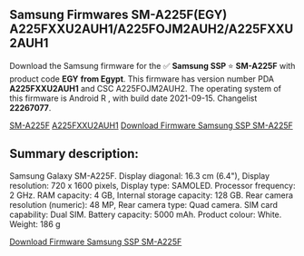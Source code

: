 <h2>Samsung Firmwares SM-A225F(EGY) A225FXXU2AUH1/A225FOJM2AUH2/A225FXXU2AUH1</h2>
Download the Samsung firmware for the ✅ <strong>Samsung SSP </strong> ⭐ <strong>SM-A225F</strong> with product code <strong>EGY</strong> <strong> from Egypt</strong>. This firmware has version number PDA <strong>A225FXXU2AUH1</strong> and CSC A225FOJM2AUH2. The operating system of this firmware is Android R , with build date 2021-09-15. Changelist <strong>22267077</strong>.


[SM-A225F](https://samfirm.shop/samsung/model/SM-A225F)
[A225FXXU2AUH1](https://samfirm.shop/samsung/pda/A225FXXU2AUH1)
[Download Firmware Samsung SSP SM-A225F](https://samfirm.shop/samsung/firmware/457488)
<h2>Summary description:</h2>
<p>Samsung Galaxy SM-A225F. Display diagonal: 16.3 cm (6.4"), Display resolution: 720 x 1600 pixels, Display type: SAMOLED. Processor frequency: 2 GHz. RAM capacity: 4 GB, Internal storage capacity: 128 GB. Rear camera resolution (numeric): 48 MP, Rear camera type: Quad camera. SIM card capability: Dual SIM. Battery capacity: 5000 mAh. Product colour: White. Weight: 186 g</p>


[Download Firmware Samsung SSP SM-A225F](https://samfirm.shop/samsung/firmware/457488)
